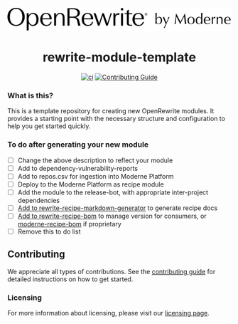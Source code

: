 <p align="center">
  <a href="https://docs.openrewrite.org">
    <picture>
      <source media="(prefers-color-scheme: dark)" srcset="https://github.com/openrewrite/rewrite/raw/main/doc/logo-oss-dark.svg">
      <source media="(prefers-color-scheme: light)" srcset="https://github.com/openrewrite/rewrite/raw/main/doc/logo-oss-light.svg">
      <img alt="OpenRewrite Logo" src="https://github.com/openrewrite/rewrite/raw/main/doc/logo-oss-light.svg" width='600px'>
    </picture>
  </a>
</p>

<div align="center">
  <h1>rewrite-module-template</h1>
</div>

<div align="center">

<!-- Keep the gap above this line, otherwise they won't render correctly! -->
[![ci](https://github.com/moderneinc/rewrite-module-template/actions/workflows/ci.yml/badge.svg)](https://github.com/moderneinc/rewrite-module-template/actions/workflows/ci.yml)
[![Contributing Guide](https://img.shields.io/badge/Contributing-Guide-informational)](https://github.com/openrewrite/.github/blob/main/CONTRIBUTING.md)
</div>

### What is this?

This is a template repository for creating new OpenRewrite modules. It provides a starting point with the necessary structure and configuration to help you get started quickly.

### To do after generating your new module
- [ ] Change the above description to reflect your module
- [ ] Add to dependency-vulnerability-reports
- [ ] Add to repos.csv for ingestion into Moderne Platform
- [ ] Deploy to the Moderne Platform as recipe module
- [ ] Add the module to the release-bot, with appropriate inter-project dependencies
- [ ] [Add to rewrite-recipe-markdown-generator](https://github.com/openrewrite/rewrite-recipe-markdown-generator/commit/07361d8a3cdbfa3c7bc4a58e7e451028e9297db0) to generate recipe docs
- [ ] [Add to rewrite-recipe-bom](https://github.com/openrewrite/rewrite-recipe-bom/commit/c13a444e37b6545c7e56c575e8846d063dda3d6f) to manage version for consumers, or [moderne-recipe-bom](https://github.com/moderneinc/moderne-recipe-bom/blob/main/build.gradle.kts) if proprietary
- [ ] Remove this to do list

## Contributing

We appreciate all types of contributions. See the [contributing guide](https://github.com/openrewrite/.github/blob/main/CONTRIBUTING.md) for detailed instructions on how to get started.

### Licensing

For more information about licensing, please visit our [licensing page](https://docs.openrewrite.org/licensing/openrewrite-licensing).
